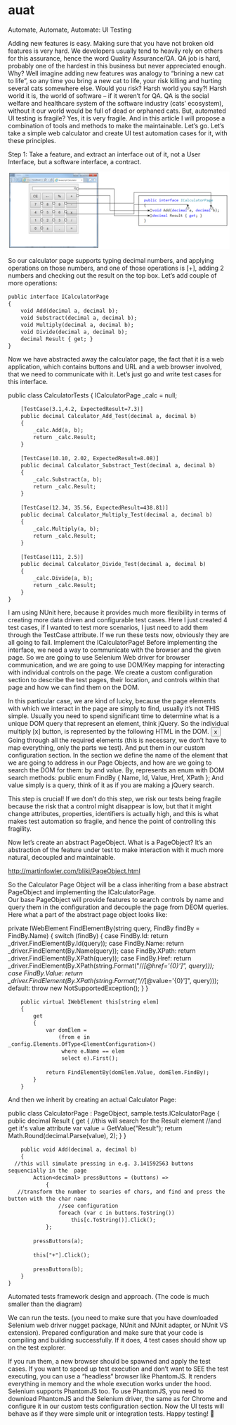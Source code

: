 # auat

Automate, Automate, Automate: UI Testing

Adding new features is easy. Making sure that you have not broken old features is very hard. We developers usually tend to heavily rely on others for this assurance, hence the word Quality Assurance/QA.  QA job is hard, probably one of the hardest in this business but never appreciated enough. Why? Well imagine adding new features was analogy to “brining a new cat to life”, so any time you bring a new cat to life, your risk killing and hurting several cats somewhere else. Would you risk?  Harsh world you say?! Harsh world it is, the world of software – if it weren’t for QA. QA is the social welfare and healthcare system of the software industry (cats’ ecosystem), without it our world would be full of dead or orphaned cats.
But, automated UI testing is fragile? Yes, it is very fragile.
And in this article I will propose a combination of tools and methods to make the maintainable. Let’s go.
Let’s take a simple web calculator and create UI test automation cases for it, with these principles.

Step 1: Take a feature, and extract an interface out of it, not a User Interface, but a software interface, a contract.

![alt tag](map-ui-to-contract.PNG)
 
So our calculator page supports typing decimal numbers, and applying operations on those numbers, and one of those operations is [+], adding 2 numbers and checking out the result on the top box.
Let’s add couple of more operations:


    public interface ICalculatorPage
    {
        void Add(decimal a, decimal b);
        void Substract(decimal a, decimal b);
        void Multiply(decimal a, decimal b);
        void Divide(decimal a, decimal b);        
        decimal Result { get; }        
    }
	
	
Now we have abstracted away the calculator page, the fact that it is a web application, which contains buttons and URL and a web browser involved, that we need to communicate with it. Let’s just go and write test cases for this interface.

public class CalculatorTests
    {
        ICalculatorPage _calc = null;

        [TestCase(3.1,4.2, ExpectedResult=7.3)]
        public decimal Calculator_Add_Test(decimal a, decimal b)
        {
            _calc.Add(a, b);
            return _calc.Result;
        }

        [TestCase(10.10, 2.02, ExpectedResult=8.08)]
        public decimal Calculator_Substract_Test(decimal a, decimal b)
        {
            _calc.Substract(a, b);
            return _calc.Result;
        }

        [TestCase(12.34, 35.56, ExpectedResult=438.81)]
        public decimal Calculator_Multiply_Test(decimal a, decimal b)
        {
            _calc.Multiply(a, b);
            return _calc.Result;
        }

        [TestCase(111, 2.5)]
        public decimal Calculator_Divide_Test(decimal a, decimal b)
        {
            _calc.Divide(a, b);
            return _calc.Result;
        }
    }
	
	
I am using NUnit here, because it provides much more flexibility in terms of creating more data driven and configurable test cases. Here I just created 4 test cases, if I wanted to test more scenarios, I just need to add them through the TestCase attribute.
If we run these tests now, obviously they are all going to fail.
Implement the ICalculatorPage!
Before implementing the interface, we need a way to communicate with the browser and the given page. So we are going to use Selenium Web driver for browser communication, and we are going to use DOM/Key mapping for interacting with individual controls on the page.
We create a custom configuration section to describe the test pages, their location, and controls within that page and how we can find them on the DOM.
 

In this particular case, we are kind of lucky, because the page elements with which we interact in the page are simply to find, usually it’s not THIS simple. Usually you need to spend significant time to determine what is a unique DOM query that represent an element, think jQuery.
So the individual multiply [x] button, is represented by the following HTML in the DOM.
<input type="button" class="calc_btn" value="x" onclick="javascript:f_calc('calc','*');">
Going through all the required elements (this is necessary, we don’t have to map everything, only the parts we test). And put them in our custom configuration section. In the section we define the name of the element that we are going to address in our Page Objects, and how are we going to search the DOM for them: by and value.
By, represents an enum with DOM search methods:
public enum FindBy { Name, Id, Value, Href, XPath };
And value simply is a query, think of it as if you are making a jQuery search.


<tests browser="OpenQA.Selenium.Chrome.ChromeDriver, WebDriver">
    <page type="sample.tests.CalculatorPage, sample.tests" url="http://localhost:32150/calculator.html">
      <element name="1" by="Value" value="1" />
      <element name="2" by="Value" value="2" />
      <element name="3" by="Value" value="3" />
      <element name="4" by="Value" value="4" />
      <element name="5" by="Value" value="5" />
      <element name="6" by="Value" value="6" />
      <element name="7" by="Value" value="7" />
      <element name="8" by="Value" value="8" />
      <element name="9" by="Value" value="9" />
      <element name="0" by="Value" value="0" />
      <element name="+" by="Value" value="+" />
      <element name="-" by="Value" value="-" />
      <element name="x" by="Value" value="x" />
      <element name="/" by="Value" value="/" />
      <element name="." by="Value" value="," />
      <element name="=" by="Value" value="=" />
      <element name="Back" by="Value" value="&#8592;" />
      <element name="Result" by="Id" value="calc_result" />
      <element name="CE" by="Value" value="CE" />
    </page>
  </tests>
  
  
This step is crucial! If we don’t do this step, we risk our tests being fragile because the risk that a control might disappear is low, but that it might change attributes, properties, identifiers is actually high, and this is what makes test automation so fragile, and hence the point of controlling this fragility.

Now let’s create an abstract PageObject. What is a PageObject?
It’s an abstraction of the feature under test to make interaction with it much more natural, decoupled and maintainable.

http://martinfowler.com/bliki/PageObject.html

So the Calculator Page Object will be a class inheriting from a base abstract PageObject and implementing the ICalculatorPage.  
Our base PageObject will provide features to search controls by name and query them in the configuration and decouple the page from DEOM queries.
Here what a part of the abstract page object looks like:


private IWebElement FindElementBy(string query, FindBy findBy = FindBy.Name)
        {
            switch (findBy)
            {
                case FindBy.Id:
                    return _driver.FindElement(By.Id(query));
                case FindBy.Name:
                    return _driver.FindElement(By.Name(query));
                case FindBy.XPath:
                    return _driver.FindElement(By.XPath(query));
                case FindBy.Href:
                    return _driver.FindElement(By.XPath(string.Format("//*[@href='{0}']", query)));
                case FindBy.Value:
                    return _driver.FindElement(By.XPath(string.Format("//*[@value='{0}']", query)));
                default:
                    throw new NotSupportedException();
            }
        }
		
        public virtual IWebElement this[string elem]
        {
            get
            {
                var domElem =
                    (from e in _config.Elements.OfType<ElementConfiguration>()
                     where e.Name == elem
                     select e).First();

                return FindElementBy(domElem.Value, domElem.FindBy);
            }
        }

		
And then we inherit by creating an actual Calculator Page:


public class CalculatorPage : PageObject, sample.tests.ICalculatorPage
    {
        public decimal Result
        {
            get
            {
//this will search for the Result element
                //and get it's value attribute
                var value = GetValue("Result");
                return Math.Round(decimal.Parse(value), 2);
            }
        }

        public void Add(decimal a, decimal b)
        {
      //this will simulate pressing in e.g. 3.141592563 buttons sequencially in the  page
            Action<decimal> pressButtons = (buttons) =>
                {
       //transform the number to searies of chars, and find and press the button with the char name
                    //see configuration
                    foreach (var c in buttons.ToString())
                        this[c.ToString()].Click();
                };

            pressButtons(a);

            this["+"].Click();

            pressButtons(b);
        }
    }

Automated tests framework design and approach. (The code is much smaller than the diagram)
 
We can run the tests. (you need to make sure that you have downloaded Selenium web driver nugget package, NUnit and NUnit adapter, or NUnit VS extension). Prepared configuration and make sure that your code is compiling and building successfully. If it does, 4 test cases should show up on the test explorer. 
 
If you run them, a new browser should be spawned and apply the test cases.
If you want to speed up test execution and don’t want to SEE the test executing, you can use a “headless“ browser like PhantomJS. It renders everything in memory and the whole execution works under the hood. Selenium supports PhantomJS too. 
To use PhantomJS, you need to download PhantomJS and the Selenium driver, the same as for Chrome and configure it in our custom tests configuration section. Now the UI tests will behave as if they were simple unit or integration tests.
Happy testing! 


